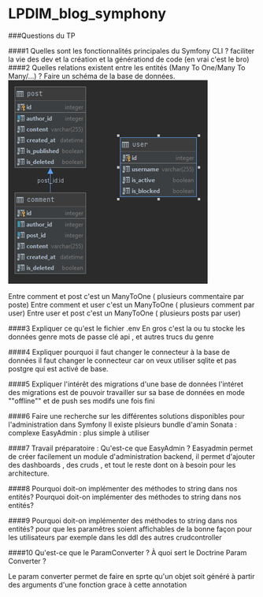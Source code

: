 # LPDIM_blog_symphony



###Questions du TP

####1 Quelles sont les fonctionnalités principales du Symfony CLI ?
    faciliter la vie des dev et la création et la générationd de code (en vrai c'est le bro)
####2 Quelles relations existent entre les entités (Many To One/Many To Many/...) ? Faire un schéma de la base de données.
![img.png](img.png)

Entre comment et post c'est un ManyToOne ( plusieurs commentaire par poste)
Entre comment et user c'est un ManyToOne ( plusieurs comment  par user)
Entre user et post c'est un ManyToOne ( plusieurs posts par user)

####3 Expliquer ce qu'est le fichier .env 
En gros c'est la ou tu stocke les données genre mots de passe clé api , et autres trucs du genre

####4 Expliquer pourquoi il faut changer le connecteur à la base de données
il faut changer le connecteur car on veux utiliser sqlite et pas postgre qui est activé de base.

####5 Expliquer l'intérêt des migrations d'une base de données
l'intéret des migrations est de pouvoir travailler sur sa base de données en mode ""offline"" et de push ses modifs une fois fini

####6 Faire une recherche sur les différentes solutions disponibles pour l'administration dans Symfony
Il existe plsieurs bundle d'amin 
Sonata : complexe 
EasyAdmin : plus simple à utiliser 

####7 Travail préparatoire : Qu'est-ce que EasyAdmin ?
Easyadmin permet de créer facilement un module d'administration backend, il permet d'ajouter des dashboards , des cruds , et tout le reste dont on à besoin pour les architecture.

####8 Pourquoi doit-on implémenter des méthodes to string dans nos entités?
Pourquoi doit-on implémenter des méthodes to string dans nos entités?

####9 Pourquoi doit-on implémenter des méthodes to string dans nos entités?
pour que les paramêtres soient affichables de la bonne façon pour les utilisateurs 
par exemple dans les ddl des autres crudcontroller


####10 Qu'est-ce que le ParamConverter ? À quoi sert le Doctrine Param Converter ?

Le param converter permet de faire en sprte qu'un objet soit généré à partir des arguments d'une fonction grace à cette annotation

